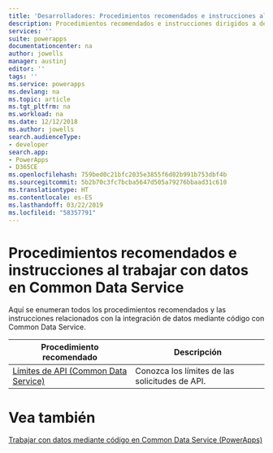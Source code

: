 ```yaml
---
title: 'Desarrolladores: Procedimientos recomendados e instrucciones al trabajar con datos en Common Data Service | Microsoft Docs'
description: Procedimientos recomendados e instrucciones dirigidos a desarrolladores que trabajan con datos de Common Data Service en PowerApps.
services: ''
suite: powerapps
documentationcenter: na
author: jowells
manager: austinj
editor: ''
tags: ''
ms.service: powerapps
ms.devlang: na
ms.topic: article
ms.tgt_pltfrm: na
ms.workload: na
ms.date: 12/12/2018
ms.author: jowells
search.audienceType:
- developer
search.app:
- PowerApps
- D365CE
ms.openlocfilehash: 759bed0c21bfc2035e3855f6d02b991b753dbf4b
ms.sourcegitcommit: 5b2b70c3fc7bcba5647d505a79276bbaad31c610
ms.translationtype: HT
ms.contentlocale: es-ES
ms.lasthandoff: 03/22/2019
ms.locfileid: "58357791"
---
```

# <a name="best-practices-and-guidance-around-working-with-data-for-the-common-data-service"></a>Procedimientos recomendados e instrucciones al trabajar con datos en Common Data Service

Aquí se enumeran todos los procedimientos recomendados y las instrucciones relacionados con la integración de datos mediante código con Common Data Service.

|Procedimiento recomendado  |Descripción  |
|---------|---------|
|[Límites de API (Common Data Service)](../../api-limits.md)     |Conozca los límites de las solicitudes de API.         |

# <a name="see-also"></a>Vea también
[Trabajar con datos mediante código en Common Data Service (PowerApps)](../../work-with-data-cds.md)<br />